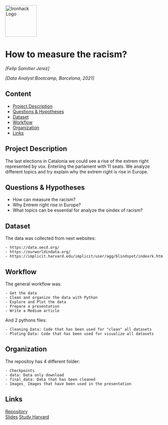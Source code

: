 <img src="https://bit.ly/2VnXWr2" alt="Ironhack Logo" width="100"/>

# How to measure the racism?
*[Felip Samitier Jerez]*

*[Data Analyst Bootcamp, Barcelona, 2021]*

## Content
- [Project Description](#project-description)
- [Questions & Hypotheses](#questions-hypotheses)
- [Dataset](#dataset)
- [Workflow](#workflow)
- [Organization](#organization)
- [Links](#links)

## Project Description

The last elections in Catalonia we could see a rise of the extrem right represented by vox. Enteriing the parlament with 11 seats.
We analyze different topics and try explain why the extrem right is rise in Europe.

## Questions & Hypotheses

- How can measure the racism?
- Why Entrem right rise in Europe?
- What topics can be essential for analyze the oindex of racism?

## Dataset

The data was collected from next websites: 

    - https://data.oecd.org/
    - https://ourworldindata.org/
    - https://implicit.harvard.edu/implicit/user/agg/blindspot/indexrk.htm

## Workflow

The general workflow was:

    - Get the data
    - Clean and organize the data with Python
    - Explore and Plot the data
    - Prepare a presentation
    - Write a Medium article
    
And 2 pythons files:

    - Cleaning Data: Code that has been used for "clean" all datasets
    - Ploting Data: Code that has been used for visualize all datasets

## Organization

The repositoy has 4 different folder: 

    - Checkpoints
    - data: Data only download
    - final_data: Data that has been cleaned
    - Images_ Images that have been used in the presentation

## Links

[Repository](https://github.com/FelipSamitier/Project-Week-5-Your-Own-Project)  
[Slides](https://docs.google.com/presentation/d/1TOh-1cz4Y8fHc8QaAI6qI-4KFU9StFz-M12Q2dej4fw/edit?usp=sharing)
[Study Harvard](https://implicit.harvard.edu/implicit/user/agg/blindspot/indexrk.htm)

